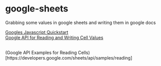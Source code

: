 # google-sheets
Grabbing some values in google sheets and writing them in google docs

[Googles Javascript Quickstart](https://developers.google.com/sheets/api/quickstart/js#python-3.x)
<br />
[Google API for Reading and Writing Cell Values](https://developers.google.com/sheets/api/guides/values)


<br />
(Google API Examples for Reading Cells)[https://developers.google.com/sheets/api/samples/reading]
